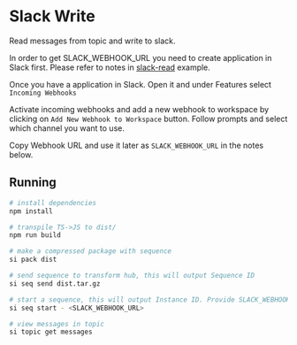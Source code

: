 # Slack Write

Read messages from topic and write to slack.

In order to get SLACK_WEBHOOK_URL you need to create application in Slack first.
Please refer to notes in [slack-read](../slack-read/) example.

Once you have a application in Slack. Open it and under Features select `Incoming Webhooks`

Activate incoming webhooks and add a new webhook to workspace by clicking on `Add New Webhook to Workspace` button. Follow prompts and select which channel you want to use.

Copy Webhook URL and use it later as `SLACK_WEBHOOK_URL` in the notes below.

## Running

```bash
# install dependencies
npm install

# transpile TS->JS to dist/
npm run build

# make a compressed package with sequence
si pack dist

# send sequence to transform hub, this will output Sequence ID
si seq send dist.tar.gz

# start a sequence, this will output Instance ID. Provide SLACK_WEBHOOK_URL as the second parameter
si seq start - <SLACK_WEBHOOK_URL>

# view messages in topic
si topic get messages

```
